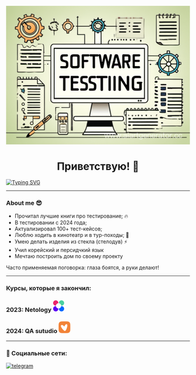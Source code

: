 ![Header](assets/testing.png)

<h1 style="text-align: center;">Приветствую! 👋</h1>

[![Typing SVG](https://readme-typing-svg.demolab.com?font=Fira+Code&pause=1000&color=EE8838&width=435&lines=Я+QA+Engeneer+(manual))](https://git.io/typing-svg)

---
 
### About me :sunglasses:
- Прочитал лучшие книги про тестирование; :fire:
- В тестировании с 2024 года;
- Актуализировал 100+ тест-кейсов;
- Люблю ходить в кинотеатр и в тур-походы; :musical_note:
- Умею делать изделия из стекла (стелодув) :zap:
- Учил корейский и персидчкий язык
- Мечтаю построить дом по своему проекту

Часто применяемая поговорка: глаза боятся, а руки делают!

---

### Курсы, которые я закончил:

### 2023: Netology  ![Header](assets/large.png)

### 2024: QA sutudio  ![Header](assets/qa_studio1.png)

---

### 🤝 Социальные сети:

  <div id="badges">
    <a href="https://t.me/kozyavin_v" target="_blank">
      <img src="https://cdn-icons-png.flaticon.com/512/2111/2111646.png" width="40" height="40" alt="telegram" />
    </a>
  </div>
<!--
**Kozyavin/Kozyavin** is a ✨ _special_ ✨ repository because its `README.md` (this file) appears on your GitHub profile.

Here are some ideas to get you started:

- 🔭 I’m currently working on ...
- 🌱 I’m currently learning ...
- 👯 I’m looking to collaborate on ...
- 🤔 I’m looking for help with ...
- 💬 Ask me about ...
- 📫 How to reach me: ...
- 😄 Pronouns: ...
- ⚡ Fun fact: ...
-->
